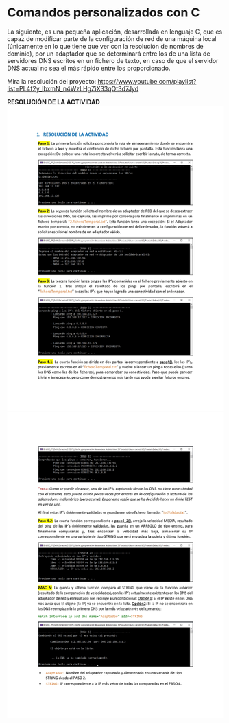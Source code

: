 # Comandos personalizados con C
La siguiente, es una pequeña aplicación, desarrollada en lenguaje C, que es capaz de modificar parte de la configuración de red de una máquina local (únicamente en lo que tiene que ver con la resolución de nombres de dominio), por un adaptador que se determinará entre los de una lista de servidores DNS escritos en un fichero de texto, en caso de que el servidor DNS actual no sea el más rápido entre los proporcionado.

Mira la resolución del proyecto: https://www.youtube.com/playlist?list=PL4f2y_lbxmN_n4WzLHgZiX33qOt3d7Jyd

**RESOLUCIÓN DE LA ACTIVIDAD**
<img src="Readme/JulioCesar_page-0001.jpg">
</br>
<img src="Readme/JulioCesar_page-0002.jpg">
